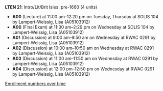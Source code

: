 **LTEN 21**: Intro/Lit/Brit Isles: pre-1660 (4 units)

- **A00** (Lecture) at 11:00 am–12:20 pm on Tuesday, Thursday at SOLIS 104 by Lampert-Weissig, Lisa (A05103912)
- **A00** (Final Exam) at 11:30 am–2:29 pm on Wednesday at SOLIS 104 by Lampert-Weissig, Lisa (A05103912)
- **A01** (Discussion) at 9:00 am–9:50 am on Wednesday at RWAC 0291 by Lampert-Weissig, Lisa (A05103912)
- **A02** (Discussion) at 10:00 am–10:50 am on Wednesday at RWAC 0291 by Lampert-Weissig, Lisa (A05103912)
- **A03** (Discussion) at 11:00 am–11:50 am on Wednesday at RWAC 0291 by Lampert-Weissig, Lisa (A05103912)
- **A04** (Discussion) at 12:00 pm–12:50 pm on Wednesday at RWAC 0291 by Lampert-Weissig, Lisa (A05103912)

[Enrollment numbers over time](./LTEN21.tsv)
